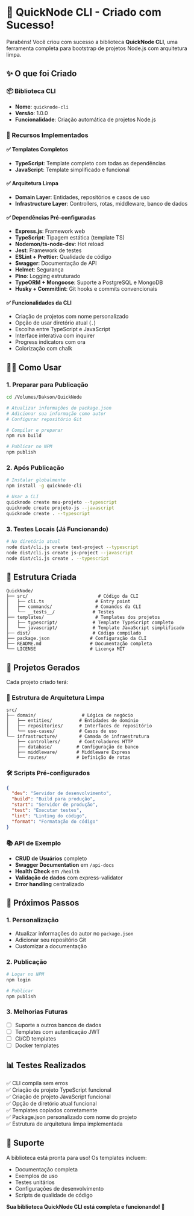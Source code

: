 # 🚀 QuickNode CLI - Criado com Sucesso!

Parabéns! Você criou com sucesso a biblioteca **QuickNode CLI**, uma ferramenta completa para bootstrap de projetos Node.js com arquitetura limpa.

## ✨ O que foi Criado

### 📦 Biblioteca CLI
- **Nome**: `quicknode-cli`
- **Versão**: 1.0.0
- **Funcionalidade**: Criação automática de projetos Node.js

### 🎯 Recursos Implementados

#### ✅ Templates Completos
- **TypeScript**: Template completo com todas as dependências
- **JavaScript**: Template simplificado e funcional

#### ✅ Arquitetura Limpa
- **Domain Layer**: Entidades, repositórios e casos de uso
- **Infrastructure Layer**: Controllers, rotas, middleware, banco de dados

#### ✅ Dependências Pré-configuradas
- **Express.js**: Framework web
- **TypeScript**: Tipagem estática (template TS)
- **Nodemon/ts-node-dev**: Hot reload
- **Jest**: Framework de testes
- **ESLint + Prettier**: Qualidade de código
- **Swagger**: Documentação de API
- **Helmet**: Segurança
- **Pino**: Logging estruturado
- **TypeORM + Mongoose**: Suporte a PostgreSQL e MongoDB
- **Husky + Commitlint**: Git hooks e commits convencionais

#### ✅ Funcionalidades da CLI
- Criação de projetos com nome personalizado
- Opção de usar diretório atual (`.`)
- Escolha entre TypeScript e JavaScript
- Interface interativa com inquirer
- Progress indicators com ora
- Colorização com chalk

## 🏃‍♂️ Como Usar

### 1. Preparar para Publicação

```bash
cd /Volumes/Dakson/QuickNode

# Atualizar informações do package.json
# Adicionar sua informação como autor
# Configurar repositório Git

# Compilar e preparar
npm run build

# Publicar no NPM
npm publish
```

### 2. Após Publicação

```bash
# Instalar globalmente
npm install -g quicknode-cli

# Usar a CLI
quicknode create meu-projeto --typescript
quicknode create projeto-js --javascript
quicknode create . --typescript
```

### 3. Testes Locais (Já Funcionando)

```bash
# No diretório atual
node dist/cli.js create test-project --typescript
node dist/cli.js create js-project --javascript
node dist/cli.js create . --typescript
```

## 📁 Estrutura Criada

```
QuickNode/
├── src/                          # Código da CLI
│   ├── cli.ts                   # Entry point
│   ├── commands/                # Comandos da CLI
│   └── __tests__/              # Testes
├── templates/                   # Templates dos projetos
│   ├── typescript/             # Template TypeScript completo
│   └── javascript/             # Template JavaScript simplificado
├── dist/                       # Código compilado
├── package.json               # Configuração da CLI
├── README.md                  # Documentação completa
└── LICENSE                    # Licença MIT
```

## 🎯 Projetos Gerados

Cada projeto criado terá:

### 📝 Estrutura de Arquitetura Limpa
```
src/
├── domain/                 # Lógica de negócio
│   ├── entities/          # Entidades de domínio
│   ├── repositories/      # Interfaces de repositório
│   └── use-cases/         # Casos de uso
└── infrastructure/        # Camada de infraestrutura
    ├── controllers/       # Controladores HTTP
    ├── database/         # Configuração de banco
    ├── middleware/       # Middleware Express
    └── routes/           # Definição de rotas
```

### 🛠️ Scripts Pré-configurados
```json
{
  "dev": "Servidor de desenvolvimento",
  "build": "Build para produção",
  "start": "Servidor de produção",
  "test": "Executar testes",
  "lint": "Linting do código",
  "format": "Formatação do código"
}
```

### 📚 API de Exemplo
- **CRUD de Usuários** completo
- **Swagger Documentation** em `/api-docs`
- **Health Check** em `/health`
- **Validação de dados** com express-validator
- **Error handling** centralizado

## 🌟 Próximos Passos

### 1. Personalização
- Atualizar informações do autor no `package.json`
- Adicionar seu repositório Git
- Customizar a documentação

### 2. Publicação
```bash
# Logar no NPM
npm login

# Publicar
npm publish
```

### 3. Melhorias Futuras
- [ ] Suporte a outros bancos de dados
- [ ] Templates com autenticação JWT
- [ ] CI/CD templates
- [ ] Docker templates

## 📊 Testes Realizados

✅ CLI compila sem erros  
✅ Criação de projeto TypeScript funcional  
✅ Criação de projeto JavaScript funcional  
✅ Opção de diretório atual funcional  
✅ Templates copiados corretamente  
✅ Package.json personalizado com nome do projeto  
✅ Estrutura de arquitetura limpa implementada  

## 🤝 Suporte

A biblioteca está pronta para uso! Os templates incluem:

- Documentação completa
- Exemplos de uso
- Testes unitários
- Configurações de desenvolvimento
- Scripts de qualidade de código

**Sua biblioteca QuickNode CLI está completa e funcionando! 🎉**
